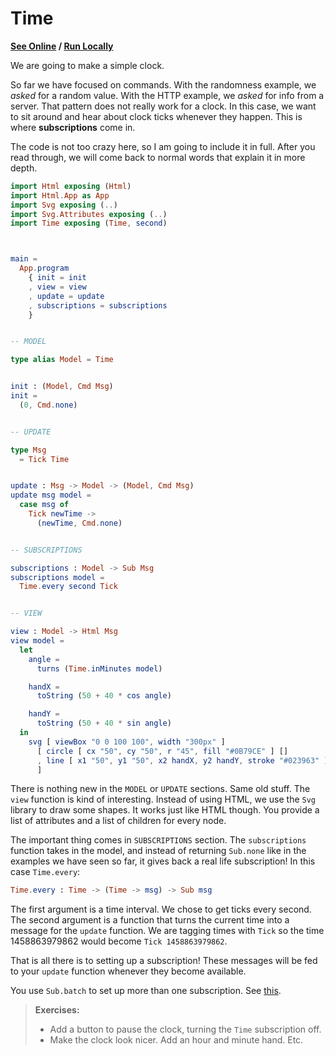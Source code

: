 # Time

**[See Online](http://elm-lang.org/examples/time) / [Run Locally](https://github.com/evancz/elm-architecture-tutorial/)**

We are going to make a simple clock.

So far we have focused on commands. With the randomness example, we *asked* for a random value. With the HTTP example, we *asked* for info from a server. That pattern does not really work for a clock. In this case, we want to sit around and hear about clock ticks whenever they happen. This is where **subscriptions** come in.

The code is not too crazy here, so I am going to include it in full. After you read through, we will come back to normal words that explain it in more depth.

```elm
import Html exposing (Html)
import Html.App as App
import Svg exposing (..)
import Svg.Attributes exposing (..)
import Time exposing (Time, second)



main =
  App.program
    { init = init
    , view = view
    , update = update
    , subscriptions = subscriptions
    }


-- MODEL

type alias Model = Time


init : (Model, Cmd Msg)
init =
  (0, Cmd.none)


-- UPDATE

type Msg
  = Tick Time


update : Msg -> Model -> (Model, Cmd Msg)
update msg model =
  case msg of
    Tick newTime ->
      (newTime, Cmd.none)


-- SUBSCRIPTIONS

subscriptions : Model -> Sub Msg
subscriptions model =
  Time.every second Tick


-- VIEW

view : Model -> Html Msg
view model =
  let
    angle =
      turns (Time.inMinutes model)

    handX =
      toString (50 + 40 * cos angle)

    handY =
      toString (50 + 40 * sin angle)
  in
    svg [ viewBox "0 0 100 100", width "300px" ]
      [ circle [ cx "50", cy "50", r "45", fill "#0B79CE" ] []
      , line [ x1 "50", y1 "50", x2 handX, y2 handY, stroke "#023963" ] []
      ]

```

There is nothing new in the `MODEL` or `UPDATE` sections. Same old stuff. The `view` function is kind of interesting. Instead of using HTML, we use the `Svg` library to draw some shapes. It works just like HTML though. You provide a list of attributes and a list of children for every node.

The important thing comes in `SUBSCRIPTIONS` section. The `subscriptions` function takes in the model, and instead of returning `Sub.none` like in the examples we have seen so far, it gives back a real life subscription! In this case `Time.every`:

```elm
Time.every : Time -> (Time -> msg) -> Sub msg
```

The first argument is a time interval. We chose to get ticks every second. The second argument is a function that turns the current time into a message for the `update` function. We are tagging times with `Tick` so the time 1458863979862 would become `Tick 1458863979862`.

That is all there is to setting up a subscription! These messages will be fed to your `update` function whenever they become available.

You use `Sub.batch` to set up more than one subscription. See [this](https://github.com/evancz/elm-architecture-tutorial/blob/master/nesting/3-gif-pair.elm).


> **Exercises:**
> 
>   - Add a button to pause the clock, turning the `Time` subscription off.
>   - Make the clock look nicer. Add an hour and minute hand. Etc.
